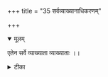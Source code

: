 +++
title = "35 सर्वव्याख्यानाधिकरणम्"

+++


<details open><summary>मूलम्</summary>

एतेन सर्वे व्याख्याता व्याख्याताः ।।
</details>



<details><summary>टीका</summary>

न्यायेन चैतदन्तेन जगत्कारणवादिनः । वेदान्तास्तु परब्रह्मबोधका इति निश्चितम् ॥ [138]
</details>

